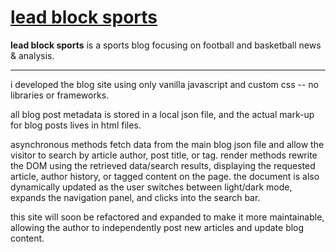 # [lead block sports](https://www.leadblocksports.blog/)

**lead block sports** is a sports blog focusing on football and basketball news & analysis.

---

i developed the blog site using only vanilla javascript and custom css -- no libraries or frameworks. 

all blog post metadata is stored in a local json file, and the actual mark-up for blog posts lives 
in html files.

asynchronous methods fetch data from the main blog json file and allow the visitor to search by article 
author, post title, or tag. render methods rewrite the DOM using the retrieved data/search results, 
displaying the requested article, author history, or tagged content on the page. the document is also 
dynamically updated as the user switches between light/dark mode, expands the navigation panel, and
clicks into the search bar.

this site will soon be refactored and expanded to make it more maintainable, allowing the author to 
independently post new articles and update blog content.